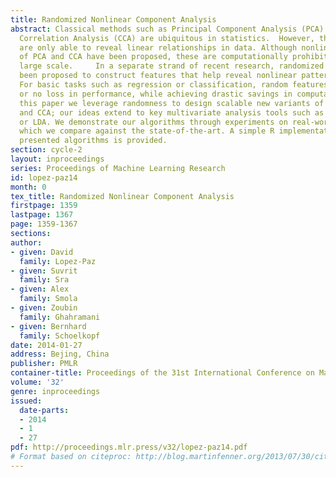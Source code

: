 ```yaml
---
title: Randomized Nonlinear Component Analysis
abstract: Classical methods such as Principal Component Analysis (PCA) and Canonical
  Correlation Analysis (CCA) are ubiquitous in statistics.  However, these techniques
  are only able to reveal linear relationships in data. Although nonlinear variants
  of PCA and CCA have been proposed, these are computationally prohibitive in the
  large scale.     In a separate strand of recent research, randomized methods have
  been proposed to construct features that help reveal nonlinear patterns in data.
  For basic tasks such as regression or classification, random features exhibit little
  or no loss in performance, while achieving drastic savings in computational requirements.    In
  this paper we leverage randomness to design scalable new variants of nonlinear PCA
  and CCA; our ideas extend to key multivariate analysis tools such as spectral clustering
  or LDA. We demonstrate our algorithms through experiments on real-world data, on
  which we compare against the state-of-the-art. A simple R implementation of the
  presented algorithms is provided.
section: cycle-2
layout: inproceedings
series: Proceedings of Machine Learning Research
id: lopez-paz14
month: 0
tex_title: Randomized Nonlinear Component Analysis
firstpage: 1359
lastpage: 1367
page: 1359-1367
sections: 
author:
- given: David
  family: Lopez-Paz
- given: Suvrit
  family: Sra
- given: Alex
  family: Smola
- given: Zoubin
  family: Ghahramani
- given: Bernhard
  family: Schoelkopf
date: 2014-01-27
address: Bejing, China
publisher: PMLR
container-title: Proceedings of the 31st International Conference on Machine Learning
volume: '32'
genre: inproceedings
issued:
  date-parts:
  - 2014
  - 1
  - 27
pdf: http://proceedings.mlr.press/v32/lopez-paz14.pdf
# Format based on citeproc: http://blog.martinfenner.org/2013/07/30/citeproc-yaml-for-bibliographies/
---
```

